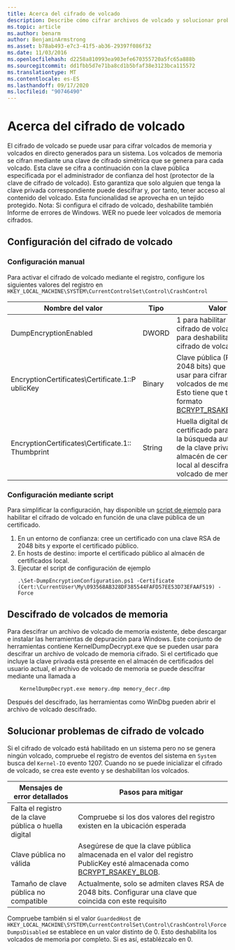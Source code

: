 ```yaml
---
title: Acerca del cifrado de volcado
description: Describe cómo cifrar archivos de volcado y solucionar problemas de cifrado.
ms.topic: article
ms.author: benarm
author: BenjaminArmstrong
ms.asset: b78ab493-e7c3-41f5-ab36-29397f086f32
ms.date: 11/03/2016
ms.openlocfilehash: d2258a810993ea903efe670355720a5fc65a888b
ms.sourcegitcommit: dd1fbb5d7e71ba8cd1b5bfaf38e3123bca115572
ms.translationtype: MT
ms.contentlocale: es-ES
ms.lasthandoff: 09/17/2020
ms.locfileid: "90746490"
---
```

# <a name="about-dump-encryption"></a>Acerca del cifrado de volcado
El cifrado de volcado se puede usar para cifrar volcados de memoria y volcados en directo generados para un sistema. Los volcados de memoria se cifran mediante una clave de cifrado simétrica que se genera para cada volcado. Esta clave se cifra a continuación con la clave pública especificada por el administrador de confianza del host (protector de la clave de cifrado de volcado). Esto garantiza que solo alguien que tenga la clave privada correspondiente puede descifrar y, por tanto, tener acceso al contenido del volcado. Esta funcionalidad se aprovecha en un tejido protegido.
Nota: Si configura el cifrado de volcado, deshabilite también Informe de errores de Windows. WER no puede leer volcados de memoria cifrados.

## <a name="configuring-dump-encryption"></a>Configuración del cifrado de volcado
### <a name="manual-configuration"></a>Configuración manual
Para activar el cifrado de volcado mediante el registro, configure los siguientes valores del registro en `HKEY_LOCAL_MACHINE\SYSTEM\CurrentControlSet\Control\CrashControl`

| Nombre del valor | Tipo | Valor |
| ---------- | ---- | ----- |
| DumpEncryptionEnabled | DWORD | 1 para habilitar el cifrado de volcado, 0 para deshabilitar el cifrado de volcado |
| EncryptionCertificates\Certificate.1::P ublicKey | Binary | Clave pública (RSA, 2048 bits) que se debe usar para cifrar volcados de memoria. Esto tiene que tener el formato [BCRYPT_RSAKEY_BLOB](/windows/win32/api/bcrypt/ns-bcrypt-bcrypt_rsakey_blob). |
| EncryptionCertificates\Certificate.1:: Thumbprint | String | Huella digital del certificado para permitir la búsqueda automática de la clave privada en el almacén de certificados local al descifrar un volcado de memoria. |


### <a name="configuration-using-script"></a>Configuración mediante script
Para simplificar la configuración, hay disponible un [script de ejemplo](https://github.com/Microsoft/Virtualization-Documentation/tree/live/hyperv-tools/DumpEncryption) para habilitar el cifrado de volcado en función de una clave pública de un certificado.

1. En un entorno de confianza: cree un certificado con una clave RSA de 2048 bits y exporte el certificado público.
2. En hosts de destino: importe el certificado público al almacén de certificados local.
3. Ejecutar el script de configuración de ejemplo
    ```
    .\Set-DumpEncryptionConfiguration.ps1 -Certificate (Cert:\CurrentUser\My\093568AB328DF385544FAFD57EE53D73EFAAF519) -Force
    ```

## <a name="decrypting-encrypted-dumps"></a>Descifrado de volcados de memoria
Para descifrar un archivo de volcado de memoria existente, debe descargar e instalar las herramientas de depuración para Windows. Este conjunto de herramientas contiene KernelDumpDecrypt.exe que se pueden usar para descifrar un archivo de volcado de memoria cifrado.
Si el certificado que incluye la clave privada está presente en el almacén de certificados del usuario actual, el archivo de volcado de memoria se puede descifrar mediante una llamada a

```
    KernelDumpDecrypt.exe memory.dmp memory_decr.dmp
```
Después del descifrado, las herramientas como WinDbg pueden abrir el archivo de volcado descifrado.

## <a name="troubleshooting-dump-encryption"></a>Solucionar problemas de cifrado de volcado
Si el cifrado de volcado está habilitado en un sistema pero no se genera ningún volcado, compruebe el registro de eventos del sistema en `System` busca del `Kernel-IO` evento 1207. Cuando no se puede inicializar el cifrado de volcado, se crea este evento y se deshabilitan los volcados.

| Mensajes de error detallados | Pasos para mitigar |
| ---------------------- | ----------------- |
| Falta el registro de la clave pública o huella digital | Compruebe si los dos valores del registro existen en la ubicación esperada |
| Clave pública no válida | Asegúrese de que la clave pública almacenada en el valor del registro PublicKey esté almacenada como [BCRYPT_RSAKEY_BLOB](/windows/win32/api/bcrypt/ns-bcrypt-bcrypt_rsakey_blob). |
| Tamaño de clave pública no compatible | Actualmente, solo se admiten claves RSA de 2048 bits. Configurar una clave que coincida con este requisito |

Compruebe también si el valor `GuardedHost` de `HKEY_LOCAL_MACHINE\SYSTEM\CurrentControlSet\Control\CrashControl\ForceDumpsDisabled` se establece en un valor distinto de 0. Esto deshabilita los volcados de memoria por completo. Si es así, establézcalo en 0.